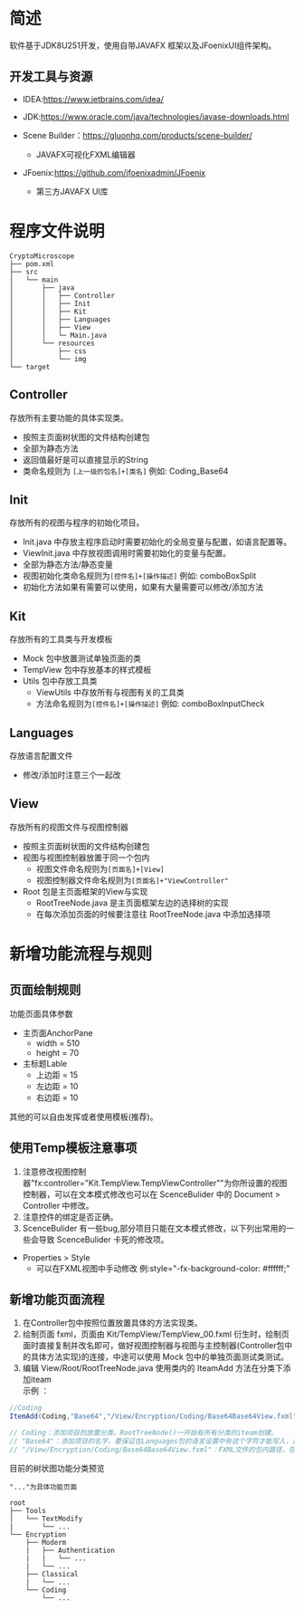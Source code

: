 # 简述
软件基于JDK8U251开发，使用自带JAVAFX 框架以及JFoenixUI组件架构。

## 开发工具与资源
- IDEA:https://www.jetbrains.com/idea/

- JDK:https://www.oracle.com/java/technologies/javase-downloads.html

- Scene Builder：https://gluonhq.com/products/scene-builder/
  - JAVAFX可视化FXML编辑器

- JFoenix:https://github.com/jfoenixadmin/JFoenix
  - 第三方JAVAFX UI库

# 程序文件说明
```
CryptoMicroscope
├── pom.xml
├── src
│   └── main
│       ├── java
│       │   ├── Controller
│       │   ├── Init
│       │   ├── Kit
│       │   ├── Languages
│       │   ├── View
│       │   └─ Main.java
│       └── resources
│           ├── css
│           └── img
└── target
```
## Controller
存放所有主要功能的具体实现类。

- 按照主页面树状图的文件结构创建包
- 全部为静态方法
- 返回值最好是可以直接显示的String
- 类命名规则为 `[上一级的包名]+[类名]` 例如: Coding_Base64

## Init
存放所有的视图与程序的初始化项目。

- Init.java 中存放主程序启动时需要初始化的全局变量与配置，如语言配置等。
- ViewInit.java 中存放视图调用时需要初始化的变量与配置。
- 全部为静态方法/静态变量
- 视图初始化类命名规则为`[控件名]+[操作描述]` 例如: comboBoxSplit
- 初始化方法如果有需要可以使用，如果有大量需要可以修改/添加方法

## Kit
存放所有的工具类与开发模板

- Mock 包中放置测试单独页面的类
- TempView 包中存放基本的样式模板
- Utils 包中存放工具类
  - ViewUtils 中存放所有与视图有关的工具类
  - 方法命名规则为`[控件名]+[操作描述]` 例如: comboBoxInputCheck

## Languages
存放语言配置文件

- 修改/添加时注意三个一起改

## View
存放所有的视图文件与视图控制器

- 按照主页面树状图的文件结构创建包
- 视图与视图控制器放置于同一个包内
  - 视图文件命名规则为`[页面名]+[View]`
  - 视图控制器文件命名规则为`[页面名]+"ViewController"`
- Root 包是主页面框架的View与实现
  - RootTreeNode.java 是主页面框架左边的选择树的实现
  - 在每次添加页面的时候要注意往 RootTreeNode.java 中添加选择项

# 新增功能流程与规则
## 页面绘制规则
功能页面具体参数
- 主页面AnchorPane
  - width = 510
  - height = 70
- 主标题Lable
  - 上边距 = 15
  - 左边距 = 10
  - 右边距 = 10

其他的可以自由发挥或者使用模板(推荐)。

## 使用Temp模板注意事项
1. 注意修改视图控制器"fx:controller="Kit.TempView.TempViewController""为你所设置的视图控制器，可以在文本模式修改也可以在 ScenceBulider 中的 Document > Controller 中修改。
2. 注意控件的绑定是否正确。
3. ScenceBulider 有一些bug,部分项目只能在文本模式修改，以下列出常用的一些会导致 ScenceBulider 卡死的修改项。
- Properties > Style
  - 可以在FXML视图中手动修改 例:style="-fx-background-color: #ffffff;"

## 新增功能页面流程
1. 在Controller包中按照位置放置具体的方法实现类。
2. 绘制页面 fxml，页面由 Kit/TempView/TempView_00.fxml 衍生时，绘制页面时直接复制并改名即可，做好视图控制器与视图与主控制器(Controller包中的具体方法实现)的连接，中途可以使用 Mock 包中的单独页面测试类测试。
3. 编辑 View/Root/RootTreeNode.java 使用类内的 IteamAdd 方法在分类下添加iteam  
 示例 ： 
```java
//Coding
ItemAdd(Coding,"Base64","/View/Encryption/Coding/Base64Base64View.fxml");

// Coding：添加项目的放置分类，RootTreeNode()一开始有所有分类的iteam创建。
// "Base64"：添加项目的名字，要保证在Languages包的语言设置中有这个字符才能写入，否则不能正常多国语言转换。
// "/View/Encryption/Coding/Base64Base64View.fxml"：FXML文件的包内路径，在界面切换时会使用并读取。
```

目前的树状图功能分类预览
```
"..."为具体功能页面

root
├── Tools
│   └── TextModify
|       └── ...
└── Encryption
    ├── Moderm
    |   ├── Authentication
    |   |   └── ...
    |   └── ...
    ├── Classical
    |   └── ...
    └── Coding
        └── ...
```